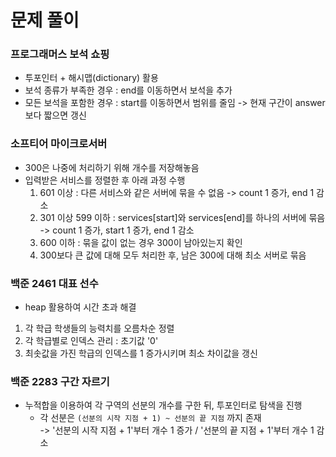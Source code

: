 # 문제 풀이

### 프로그래머스 보석 쇼핑

- 투포인터 + 해시맵(dictionary) 활용
- 보석 종류가 부족한 경우 : end를 이동하면서 보석을 추가
- 모든 보석을 포함한 경우 : start를 이동하면서 범위를 줄임 -> 현재 구간이 answer보다 짧으면 갱신

### 소프티어 마이크로서버

- 300은 나중에 처리하기 위해 개수를 저장해놓음
- 입력받은 서비스를 정렬한 후 아래 과정 수행
    1. 601 이상 : 다른 서비스와 같은 서버에 묶을 수 없음 -> count 1 증가, end 1 감소
    2. 301 이상 599 이하 : services[start]와 services[end]를 하나의 서버에 묶음 -> count 1 증가, start 1 증가, end 1 감소
    3. 600 이하 : 묶을 값이 없는 경우 300이 남아있는지 확인
    4. 300보다 큰 값에 대해 모두 처리한 후, 남은 300에 대해 최소 서버로 묶음

### 백준 2461 대표 선수

- heap 활용하여 시간 초과 해결
1. 각 학급 학생들의 능력치를 오름차순 정렬
2. 각 학급별로 인덱스 관리 : 초기값 '0'
3. 최솟값을 가진 학급의 인덱스를 1 증가시키며 최소 차이값을 갱신

### 백준 2283 구간 자르기

- 누적합을 이용하여 각 구역의 선분의 개수를 구한 뒤, 투포인터로 탐색을 진행
    - 각 선분은 `(선분의 시작 지점 + 1) ~ 선분의 끝 지점` 까지 존재 <br>
    -> '선분의 시작 지점 + 1'부터 개수 1 증가 / '선분의 끝 지점 + 1'부터 개수 1 감소